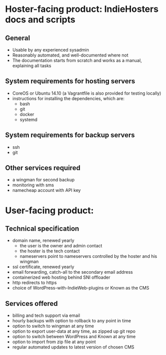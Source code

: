 # Hoster-facing product: IndieHosters docs and scripts

## General

* Usable by any experienced sysadmin
* Reasonably automated, and well-documented where not
* The documentation starts from scratch and works as a manual, explaining all tasks

## System requirements for hosting servers

* CoreOS or Ubuntu 14.10 (a Vagrantfile is also provided for testing locally)
* instructions for installing the dependencies, which are:
  * bash
  * git
  * docker
  * systemd

## System requirements for backup servers

* ssh
* git

## Other services required

* a wingman for second backup
* monitoring with sms
* namecheap account with API key

# User-facing product:

## Technical specification
* domain name, renewed yearly
  * the user is the owner and admin contact
  * the hoster is the tech contact
  * nameservers point to nameservers controlled by the hoster and his wingman
* ssl certificate, renewed yearly
* email forwarding, catch-all to the secondary email address
* containerized web hosting behind SNI offloader
* http redirects to https
* choice of WordPress-with-IndieWeb-plugins or Known as the CMS

## Services offered
* billing and tech support via email
* hourly backups with option to rollback to any point in time
* option to switch to wingman at any time
* option to export user-data at any time, as zipped up git repo
* option to switch between WordPress and Known at any time
* option to import from zip file at any point
* regular automated updates to latest version of chosen CMS
